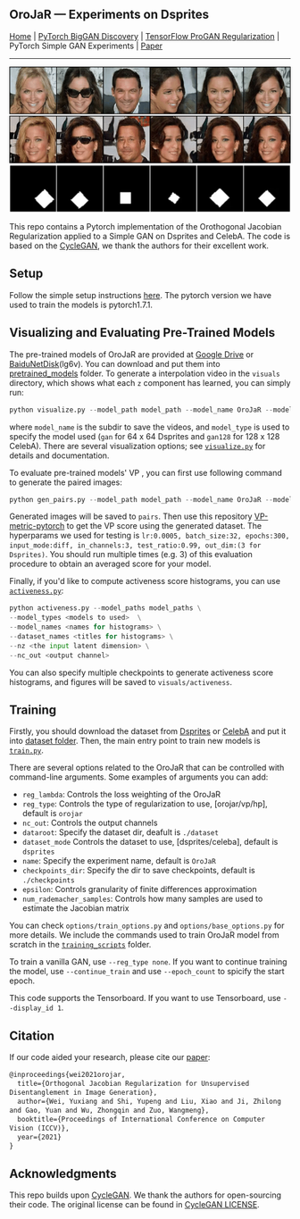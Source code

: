 ## OroJaR &mdash; Experiments on Dsprites

[Home](https://github.com/csyxwei/OroJaR) | [PyTorch BigGAN Discovery](../biggan_discovery) | [TensorFlow ProGAN Regularization](../progan_experiments) | PyTorch Simple GAN Experiments | [Paper](https://arxiv.org/abs/2108.07668)

---

![Teaser image](../teaser_images/celeba1.gif)
![Teaser image](../teaser_images/celeba2.gif)
![Teaser image](../teaser_images/dsprites.gif)

This repo contains a Pytorch implementation of the Orothogonal Jacobian Regularization applied to a Simple GAN on Dsprites and CelebA. The code is based on the [CycleGAN](https://github.com/junyanz/pytorch-CycleGAN-and-pix2pix), we thank the authors for their excellent work.  

## Setup

Follow the simple setup instructions [here](../README.md#getting-started). The pytorch version we have used to train the models is pytorch1.7.1.

## Visualizing and Evaluating Pre-Trained Models

The pre-trained models of OroJaR are provided at [Google Drive](https://drive.google.com/drive/folders/1fi9mc-KxLmi-d39dQMFHc6acxFQvTaND) or [BaiduNetDisk](https://pan.baidu.com/s/1x4ITjtslpAeM-iCMAPv06Q 
)(lg6v). You can download and put them into [pretrained_models](./pretrained_models) folder. To generate a interpolation video in the `visuals` directory, which shows what each `z` component has learned, you can simply run:

```python
python visualize.py --model_path model_path --model_name OroJaR --model_type gan --nz <input dimension> --nc_out <output channel>
```
where `model_name` is the subdir to save the videos, and `model_type` is used to specify the model used (`gan` for 64 x 64 Dsprites and `gan128` for 128 x 128 CelebA).  There are several visualization options; see [`visualize.py`](visualize.py) for details and documentation.

To evaluate pre-trained models' VP , you can first use following command to generate the paired images:

```python
python gen_pairs.py --model_path model_path --model_name OroJaR --model_type gan --nz <input dimension> --nc_out <output channel>
```

Generated images will be saved to `pairs`. Then use this repository [VP-metric-pytorch](https://github.com/zhuxinqimac/VP-metric-pytorch) to get the VP score using the generated dataset. The hyperparams we used for testing is `lr:0.0005, batch_size:32, epochs:300, input_mode:diff, in_channels:3, test_ratio:0.99, out_dim:(3 for Dsprites)`.  You should run multiple times (e.g. 3) of this evaluation procedure to obtain an averaged score for your model.

Finally, if you'd like to compute activeness score histograms, you can use [`activeness.py`](activeness.py):

```python
python activeness.py --model_paths model_paths \
--model_types <models to used>  \
--model_names <names for histograms> \
--dataset_names <titles for histograms> \
--nz <the input latent dimension> \
--nc_out <output channel>
```

You can also specify multiple checkpoints to generate activeness score histograms, and figures will be saved to `visuals/activeness`.

## Training

Firstly, you should download the dataset from [Dsprites](https://github.com/deepmind/dsprites-dataset/blob/master/dsprites_ndarray_co1sh3sc6or40x32y32_64x64.npz) or [CelebA](https://drive.google.com/file/d/0B7EVK8r0v71pZjFTYXZWM3FlRnM/view?usp=sharing&resourcekey=0-dYn9z10tMJOBAkviAcfdyQ) and put it into [dataset folder](./dataset).  Then, the main entry point to train new models is [`train.py`](train.py).

There are several options related to the OroJaR that can be controlled with command-line arguments. Some examples of arguments you can add:

* `reg_lambda`: Controls the loss weighting of the OroJaR
* `reg_type`: Controls the type of regularization to use, [orojar/vp/hp], default is `orojar`
* `nc_out`: Controls the output channels
* `dataroot`: Specify the dataset dir, deafult is `./dataset`
* `dataset_mode` Controls the dataset to use, [dsprites/celeba], default is `dsprites`
* `name`: Specify the experiment name, default is `OroJaR`
* `checkpoints_dir`: Specify the dir to save checkpoints, default is `./checkpoints`
* `epsilon`: Controls granularity of finite differences approximation
* `num_rademacher_samples`: Controls how many samples are used to estimate the Jacobian matrix

You can check `options/train_options.py` and `options/base_options.py` for more details. We include the commands used to train OroJaR model from scratch in the [`training_scripts`](training_scripts) folder. 

To train a vanilla GAN, use `--reg_type none`.  If you want to continue training the model, use `--continue_train` and use `--epoch_count` to spicify the start epoch.

This code supports the Tensorboard. If you want to use Tensorboard, use `--display_id 1`.

## Citation

If our code aided your research, please cite our [paper](https://arxiv.org/abs/2108.07668):
```
@inproceedings{wei2021orojar,
  title={Orthogonal Jacobian Regularization for Unsupervised Disentanglement in Image Generation},
  author={Wei, Yuxiang and Shi, Yupeng and Liu, Xiao and Ji, Zhilong and Gao, Yuan and Wu, Zhongqin and Zuo, Wangmeng},
  booktitle={Proceedings of International Conference on Computer Vision (ICCV)},
  year={2021}
}
```

## Acknowledgments

This repo builds upon [CycleGAN](https://github.com/junyanz/pytorch-CycleGAN-and-pix2pix). We thank the authors for open-sourcing their code. The original license can be found in [CycleGAN LICENSE](LICENSE-CycleGAN).
